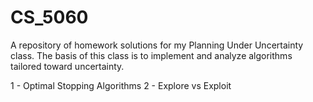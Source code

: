 # CS_5060
A repository of homework solutions for my Planning Under Uncertainty class. The basis of this class is to implement and analyze algorithms
tailored toward uncertainty.

1 - Optimal Stopping Algorithms
2 - Explore vs Exploit
